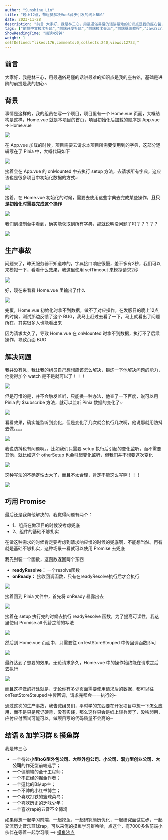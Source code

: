 ```yaml
---
author: "Sunshine_Lin"
title: "晚上12点，帮组员解决Vue3异步引发的线上BUG"
date: 2023-11-28
description: "前言 大家好，我是林三心，用最通俗易懂的话讲最难的知识点是我的座右铭，基础是进阶的前提是我的初心~ 背景 事情是这样的，我的组员在写一个项目，项目里有一个 Homevue 页面，大概结构是这样，Ho"
tags: ["前端中文技术社区","前端开发社区","前端技术交流","前端框架教程","JavaScript 学习资源","CSS 技巧与最佳实践","HTML5 最新动态","前端工程师职业发展","开源前端项目","前端技术趋势"]
ShowReadingTime: "阅读4分钟"
weight: 1
selfDefined:"likes:176,comments:0,collects:240,views:12723,"
---
```

前言
--

大家好，我是林三心，用最通俗易懂的话讲最难的知识点是我的座右铭，基础是进阶的前提是我的初心~

背景
--

事情是这样的，我的组员在写一个项目，项目里有一个 Home.vue 页面，大概结构是这样，Home.vue 就是本项目的首页，项目初始化后加载的顺序是 App.vue -> Home.vue

![](/images/jueJin/2f8b6129a919401.png)

在 App.vue 加载的时候，项目需要去请求本项目所需要使用到的字典，这部分逻辑写在了 Pinia 中，大概代码如下

![](/images/jueJin/7cb830dba49f40d.png)

接着会在 App.vue 的 onMounted 中去执行 setup 方法，去请求所有字典，这应该也是很多项目中初始化数据的方式~

![](/images/jueJin/be360a2fff174f8.png)

接着，在 Home.vue 初始化的时候，需要去使用这些字典去完成某些操作，**且只是初始化时需要完成这个操作**

![](/images/jueJin/de3115ccad5846d.png)

我们到控制台中看到，确实能获取到所有字典，那就说明没问题了吗？？？？？

![](/images/jueJin/30984c81512f4cc.png)

生产事故
----

问题来了，昨天服务器不知道咋的，字典接口响应很慢，差不多有2秒，我们可以来模拟一下，看看什么效果，我这里使用 setTimeout 来模拟请求2秒

![](/images/jueJin/39f8ccccf6384db.png)

好，现在来看看 Home.vue 里输出了什么

![](/images/jueJin/872249e7db49407.png)

完蛋，Home.vue 初始化时拿不到数据，做不了对应操作，在发版日的晚上12点的时候，测试那边反馈了这个 BUG，我马上赶过去看了一下，马上就看出了问题所在，其实很多人也能看出来

因为请求太久了，导致 Home.vue 在 onMounted 时拿不到数据，执行不了后续操作，导致页面 BUG

解决问题
----

我并没有急，我让我的组员自己想想应该怎么解决，锻炼一下他解决问题的能力，他觉得加个 watch 是不是就可以了！！！

![](/images/jueJin/2b93e96960834f6.png)

但是可惜的是，并不会触发监听，只能换一种办法，他查了一下百度，说可以用 Pinia 的 $subscribe 方法，就可以监听 Pinia 数据的变化了~

![](/images/jueJin/98751ac906354f1.png)

看看效果，确实能监听到变化，但是变化了几次就会执行几次啊，他说那就用防抖去做。。。。

![](/images/jueJin/78d5a65ca5a94c1.png)

我说防抖也有问题啊。。比如我们只需要 setup 执行后引起的变化监听，而不需要其他，就比如这个 otherSetup 也会引起变化监听，但我们并不想要这次变化

![](/images/jueJin/9a31999c96a04f1.png)

这种写法的不确定性太大了，而且不太合理，肯定不能这么写啊！！！

![](/images/jueJin/6dfc8af00a524d0.png)

巧用 Promise
----------

最后还是我帮他解决的，我觉得问题有两个：

*   1、组员在做项目的时候没考虑兜底
*   2、组件的基础不够扎实

在做这种需求的时候肯定要考虑到请求响应慢的时候的兜底啊，不能想当然。再有就是基础不够扎实，这种场景一看就可以使用 Promise 去兜底

我先封装一个函数，这函数返回两个东西

*   **readyResolve：** 一个resolve函数
*   **onReady：** 接收回调函数，只有在readyResolve执行后才会执行

![](/images/jueJin/746abddf69bf480.png)

接着回到 Pinia 文件中，首先将 onReady 暴露出去

![](/images/jueJin/f3efbc81e1354a8.png)

接着在 setup 执行完的时候去执行 readyResolve 函数，为了提高可读性，我这里使用 Promise.all 代替之前的写法

![](/images/jueJin/ef41ccc48bd140f.png)

然后到 Home.vue 页面中，只需要往 onTestStoreSteuped 中传回调函数即可

![](/images/jueJin/62ac561c20c6470.png)

最终达到了想要的效果，无论请求多久，Home.vue 中的操作始终能在请求之后去执行

![](/images/jueJin/5cd431649e1f4ac.png)

而且这样做的好处就是，无论你有多少页面需要使用请求后的数据，都可以往 onTestStoreSteuped 中传回调，请求完都会一一执行的~

通过这次的生产事故，我告诫组员们，平时学的东西要在开发项目中想一下怎么应用，而不是只是死记硬背，没有实践，那么这样只会是纸上谈兵罢了，没啥卵用，应付应付面试可能可以，做项目写的代码质量不会高的~

结语 & 加学习群 & 摸鱼群
---------------

我是林三心

*   一个待过**小型toG型外包公司、大型外包公司、小公司、潜力型创业公司、大公司**的作死型前端选手；
*   一个偏前端的全干工程师；
*   一个不正经的掘金作者；
*   一个逗比的B站up主；
*   一个不帅的小红书博主；
*   一个喜欢打铁的篮球菜鸟；
*   一个喜欢历史的乏味少年；
*   一个喜欢rap的五音不全弱鸡

如果你想一起学习前端，一起摸鱼，一起研究简历优化，一起研究面试进步，一起交流历史音乐篮球rap，可以来俺的摸鱼学习群哈哈，点这个，有7000多名前端小伙伴在等着一起学习哦 --> [摸鱼沸点](https://juejin.cn/pin/7035153948126216206 "https://juejin.cn/pin/7035153948126216206")